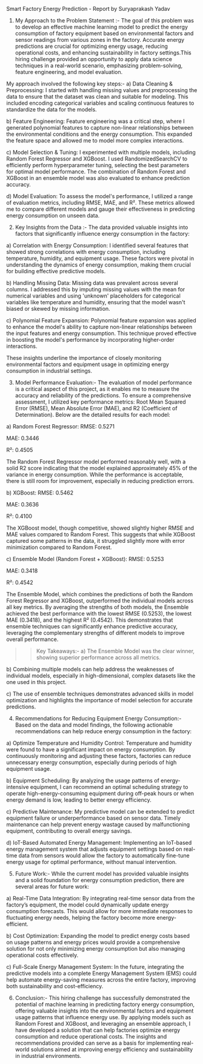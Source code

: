 Smart Factory Energy Prediction - Report by Suryaprakash Yadav

1. My Approach to the Problem Statement :-
The goal of this problem was to develop an effective machine learning model to predict the energy consumption of factory equipment based on environmental factors and sensor readings from various zones in the factory. Accurate energy predictions are crucial for optimizing energy usage, reducing operational costs, and enhancing sustainability in factory settings.This hiring challenge provided an opportunity to apply data science techniques in a real-world scenario, emphasizing problem-solving, feature engineering, and model evaluation.

My approach involved the following key steps:-
a) Data Cleaning & Preprocessing:
I started with handling missing values and preprocessing the data to ensure that the dataset was clean and suitable for modeling. This included encoding categorical variables and scaling continuous features to standardize the data for the models.

b) Feature Engineering:
Feature engineering was a critical step, where I generated polynomial features to capture non-linear relationships between the environmental conditions and the energy consumption. This expanded the feature space and allowed me to model more complex interactions.

c) Model Selection & Tuning:
I experimented with multiple models, including Random Forest Regressor and XGBoost. I used RandomizedSearchCV to efficiently perform hyperparameter tuning, selecting the best parameters for optimal model performance. The combination of Random Forest and XGBoost in an ensemble model was also evaluated to enhance prediction accuracy.

d) Model Evaluation:
To assess the model's performance, I utilized a range of evaluation metrics, including RMSE, MAE, and R². These metrics allowed me to compare different models and gauge their effectiveness in predicting energy consumption on unseen data.

2. Key Insights from the Data :-
The data provided valuable insights into factors that significantly influence energy consumption in the factory:

a) Correlation with Energy Consumption:
I identified several features that showed strong correlations with energy consumption, including temperature, humidity, and equipment usage. These factors were pivotal in understanding the dynamics of energy consumption, making them crucial for building effective predictive models.

b) Handling Missing Data:
Missing data was prevalent across several columns. I addressed this by imputing missing values with the mean for numerical variables and using 'unknown' placeholders for categorical variables like temperature and humidity, ensuring that the model wasn't biased or skewed by missing information.

c) Polynomial Feature Expansion:
Polynomial feature expansion was applied to enhance the model's ability to capture non-linear relationships between the input features and energy consumption. This technique proved effective in boosting the model's performance by incorporating higher-order interactions.

These insights underline the importance of closely monitoring environmental factors and equipment usage in optimizing energy consumption in industrial settings.

3. Model Performance Evaluation:-
The evaluation of model performance is a critical aspect of this project, as it enables me to measure the accuracy and reliability of the predictions. To ensure a comprehensive assessment, I utilized key performance metrics: Root Mean Squared Error (RMSE), Mean Absolute Error (MAE), and R2 (Coefficient of Determination). Below are the detailed results for each model:

a) Random Forest Regressor:
RMSE: 0.5271

MAE: 0.3446

R²: 0.4505

The Random Forest Regressor model performed reasonably well, with a solid R2 score indicating that the model explained approximately 45% of the variance in energy consumption. While the performance is acceptable, there is still room for improvement, especially in reducing prediction errors.

b) XGBoost:
RMSE: 0.5462

MAE: 0.3636

R²: 0.4100

The XGBoost model, though competitive, showed slightly higher RMSE and MAE values compared to Random Forest. This suggests that while XGBoost captured some patterns in the data, it struggled slightly more with error minimization compared to Random Forest.

c) Ensemble Model (Random Forest + XGBoost):
RMSE: 0.5253

MAE: 0.3418

R²: 0.4542

The Ensemble Model, which combines the predictions of both the Random Forest Regressor and XGBoost, outperformed the individual models across all key metrics. By averaging the strengths of both models, the Ensemble achieved the best performance with the lowest RMSE (0.5253), the lowest MAE (0.3418), and the highest R² (0.4542). This demonstrates that ensemble techniques can significantly enhance predictive accuracy, leveraging the complementary strengths of different models to improve overall performance.

>> Key Takeaways:- 
a) The Ensemble Model was the clear winner, showing superior performance across all metrics.

b) Combining multiple models can help address the weaknesses of individual models, especially in high-dimensional, complex datasets like the one used in this project.

c) The use of ensemble techniques demonstrates advanced skills in model optimization and highlights the importance of model selection for accurate predictions.

4. Recommendations for Reducing Equipment Energy Consumption:-
Based on the data and model findings, the following actionable recommendations can help reduce energy consumption in the factory:

a) Optimize Temperature and Humidity Control:
Temperature and humidity were found to have a significant impact on energy consumption. By continuously monitoring and adjusting these factors, factories can reduce unnecessary energy consumption, especially during periods of high equipment usage.

b)  Equipment Scheduling:
By analyzing the usage patterns of energy-intensive equipment, I can recommend an optimal scheduling strategy to operate high-energy-consuming equipment during off-peak hours or when energy demand is low, leading to better energy efficiency.

c) Predictive Maintenance:
My predictive model can be extended to predict equipment failure or underperformance based on sensor data. Timely maintenance can help prevent energy wastage caused by malfunctioning equipment, contributing to overall energy savings.

d) IoT-Based Automated Energy Management:
Implementing an IoT-based energy management system that adjusts equipment settings based on real-time data from sensors would allow the factory to automatically fine-tune energy usage for optimal performance, without manual intervention.

5. Future Work:-
While the current model has provided valuable insights and a solid foundation for energy consumption prediction, there are several areas for future work:

a) Real-Time Data Integration:
By integrating real-time sensor data from the factory’s equipment, the model could dynamically update energy consumption forecasts. This would allow for more immediate responses to fluctuating energy needs, helping the factory become more energy-efficient.

b) Cost Optimization:
Expanding the model to predict energy costs based on usage patterns and energy prices would provide a comprehensive solution for not only minimizing energy consumption but also managing operational costs effectively.

c) Full-Scale Energy Management System:
In the future, integrating the predictive models into a complete Energy Management System (EMS) could help automate energy-saving measures across the entire factory, improving both sustainability and cost-efficiency.

6. Conclusion:-
This hiring challenge has successfully demonstrated the potential of machine learning in predicting factory energy consumption, offering valuable insights into the environmental factors and equipment usage patterns that influence energy use. By applying models such as Random Forest and XGBoost, and leveraging an ensemble approach, I have developed a solution that can help factories optimize energy consumption and reduce operational costs. The insights and recommendations provided can serve as a basis for implementing real-world solutions aimed at improving energy efficiency and sustainability in industrial environments.
